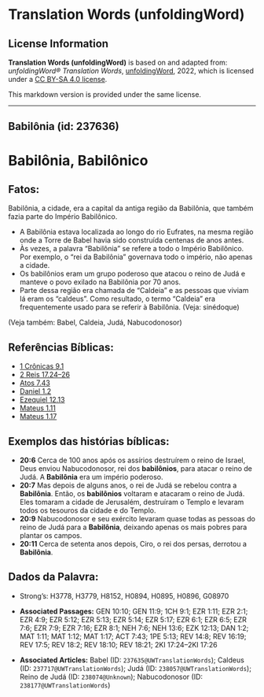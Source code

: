 # Translation Words (unfoldingWord)

## License Information

**Translation Words (unfoldingWord)** is based on and adapted from: _unfoldingWord® Translation Words_, [unfoldingWord](https://unfoldingword.org/utw), 2022, which is licensed under a [CC BY-SA 4.0 license](https://creativecommons.org/licenses/by-sa/4.0/legalcode.en).

This markdown version is provided under the same license.



--------------------------------

## Babilônia (id: 237636)

Babilônia, Babilônico
=====================

Fatos:
------

Babilônia, a cidade, era a capital da antiga região da Babilônia, que também fazia parte do Império Babilônico.

* A Babilônia estava localizada ao longo do rio Eufrates, na mesma região onde a Torre de Babel havia sido construída centenas de anos antes.
* Às vezes, a palavra “Babilônia” se refere a todo o Império Babilônico. Por exemplo, o “rei da Babilônia” governava todo o império, não apenas a cidade.
* Os babilônios eram um grupo poderoso que atacou o reino de Judá e manteve o povo exilado na Babilônia por 70 anos.
* Parte dessa região era chamada de “Caldeia” e as pessoas que viviam lá eram os “caldeus”. Como resultado, o termo “Caldeia” era frequentemente usado para se referir à Babilônia. (Veja: sinédoque)

(Veja também: Babel, Caldeia, Judá, Nabucodonosor)

Referências Bíblicas:
---------------------

* [1 Crônicas 9\.1](https://ref.ly/1Chr9:1)
* [2 Reis 17\.24–26](https://ref.ly/2Kgs17:24-2Kgs17:26)
* [Atos 7\.43](https://ref.ly/Acts7:43)
* [Daniel 1\.2](https://ref.ly/Dan1:2)
* [Ezequiel 12\.13](https://ref.ly/Ezek12:13)
* [Mateus 1\.11](https://ref.ly/Matt1:11)
* [Mateus 1\.17](https://ref.ly/Matt1:17)

Exemplos das histórias bíblicas:
--------------------------------

* **20:6** Cerca de 100 anos após os assírios destruírem o reino de Israel, Deus enviou Nabucodonosor, rei dos **babilônios**, para atacar o reino de Judá. A **Babilônia** era um império poderoso.
* **20:7** Mas depois de alguns anos, o rei de Judá se rebelou contra a **Babilônia**. Então, os **babilônios** voltaram e atacaram o reino de Judá. Eles tomaram a cidade de Jerusalém, destruíram o Templo e levaram todos os tesouros da cidade e do Templo.
* **20:9** Nabucodonosor e seu exército levaram quase todas as pessoas do reino de Judá para a **Babilônia**, deixando apenas os mais pobres para plantar os campos.
* **20:11** Cerca de setenta anos depois, Ciro, o rei dos persas, derrotou a **Babilônia**.

Dados da Palavra:
-----------------

* Strong’s: H3778, H3779, H8152, H0894, H0895, H0896, G08970

* **Associated Passages:** GEN 10:10; GEN 11:9; 1CH 9:1; EZR 1:11; EZR 2:1; EZR 4:9; EZR 5:12; EZR 5:13; EZR 5:14; EZR 5:17; EZR 6:1; EZR 6:5; EZR 7:6; EZR 7:9; EZR 7:16; EZR 8:1; NEH 7:6; NEH 13:6; EZK 12:13; DAN 1:2; MAT 1:11; MAT 1:12; MAT 1:17; ACT 7:43; 1PE 5:13; REV 14:8; REV 16:19; REV 17:5; REV 18:2; REV 18:10; REV 18:21; 2KI 17:24–2KI 17:26
* **Associated Articles:** Babel (ID: `237635@UWTranslationWords`); Caldeus (ID: `237717@UWTranslationWords`); Judá (ID: `238057@UWTranslationWords`); Reino de Judá (ID: `238074@Unknown`); Nabucodonosor (ID: `238177@UWTranslationWords`)


